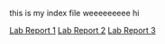 this is my index file weeeeeeeee
hi

<!-- [Lab Report 1](lab-report-1-week-2.html) -->

[Lab Report 1](https://canitry.github.io/cse15l-lab-reports/lab-report-1-week-2.html)
[Lab Report 2](https://canitry.github.io/cse15l-lab-reports/lab-report-2-week-4.html)
[Lab Report 3](https://canitry.github.io/cse15l-lab-reports/lab-report-3-week-6.html)